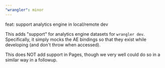```yaml
---
"wrangler": minor
---
```


feat: support analytics engine in local/remote dev

This adds "support" for analytics engine datasets for `wrangler dev`. Specifically, it simply mocks the AE bindings so that they exist while developing (and don't throw when accessed).

This does NOT add support in Pages, though we very well could do so in a similar way in a followup.
